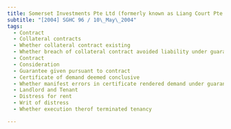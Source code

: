 ```yaml
---
title: Somerset Investments Pte Ltd (formerly known as Liang Court Pte Ltd) v Far East Technology 
subtitle: "[2004] SGHC 96 / 10\_May\_2004"
tags:
  - Contract
  - Collateral contracts
  - Whether collateral contract existing
  - Whether breach of collateral contract avoided liability under guarantee
  - Contract
  - Consideration
  - Guarantee given pursuant to contract
  - Certificate of demand deemed conclusive
  - Whether manifest errors in certificate rendered demand under guarantee void
  - Landlord and Tenant
  - Distress for rent
  - Writ of distress
  - Whether execution therof terminated tenancy

---
```


